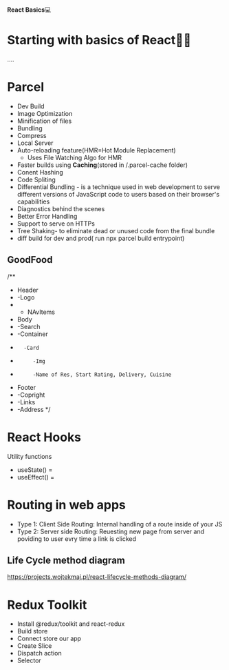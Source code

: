 **React Basics**💻

# Starting with basics of React👩‍💻


....

# Parcel
- Dev Build
- Image Optimization
- Minification of files
- Bundling
- Compress
- Local Server
- Auto-reloading feature(HMR=Hot Module Replacement)
    -  Uses File Watching Algo for HMR
- Faster builds using **Caching**(stored in /.parcel-cache folder)
- Conent Hashing
- Code Spliting
- Differential Bundling -  is a technique used in web development to serve different versions of JavaScript code to users based on their browser's capabilities
- Diagnostics behind the scenes
- Better Error Handling
- Support to serve on HTTPs
- Tree Shaking- to eliminate dead or unused code from the final bundle
- diff build for dev and prod( run npx parcel build entrypoint)


## GoodFood
/**
 * Header
 *    -Logo
 *    - NAvItems
 * Body
 *    -Search
 *    -Container
 *       -Card
 *          -Img
 *          -Name of Res, Start Rating, Delivery, Cuisine
 * Footer
 *    -Copright
 *    -Links
 *    -Address
 */

# React Hooks
Utility functions
- useState() = 
- useEffect() = 

# Routing in web apps
- Type 1: Client Side Routing: Internal handling of a route inside of your JS
- Type 2: Server side Routing: Reuesting new page from server and poviding to user evry time a link is clicked

## Life Cycle method diagram 
https://projects.wojtekmaj.pl/react-lifecycle-methods-diagram/

# Redux Toolkit
 - Install @redux/toolkit and react-redux
 - Build store
 - Connect store our app
 - Create Slice
 - Dispatch action
 - Selector